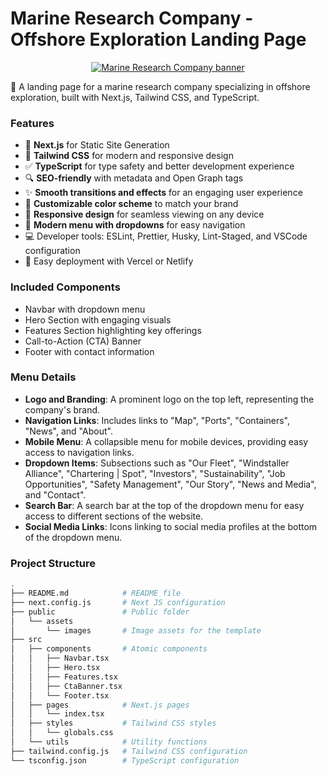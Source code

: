 # Marine Research Company - Offshore Exploration Landing Page

<p align="center">
  <a href="https://yourcompanywebsite.com"><img src="public/assets/images/marine-research-banner.png" alt="Marine Research Company banner"></a>
</p>

🚀 A landing page for a marine research company specializing in offshore exploration, built with Next.js, Tailwind CSS, and TypeScript.

### Features

- 🌊 **Next.js** for Static Site Generation
- 🎨 **Tailwind CSS** for modern and responsive design
- ✅ **TypeScript** for type safety and better development experience
- 🔍 **SEO-friendly** with metadata and Open Graph tags
- ✨ **Smooth transitions and effects** for an engaging user experience
- 🌈 **Customizable color scheme** to match your brand
- 📱 **Responsive design** for seamless viewing on any device
- 💼 **Modern menu with dropdowns** for easy navigation
- 💻 Developer tools: ESLint, Prettier, Husky, Lint-Staged, and VSCode configuration
- 🚀 Easy deployment with Vercel or Netlify

### Included Components

- Navbar with dropdown menu
- Hero Section with engaging visuals
- Features Section highlighting key offerings
- Call-to-Action (CTA) Banner
- Footer with contact information

### Menu Details

- **Logo and Branding**: A prominent logo on the top left, representing the company's brand.
- **Navigation Links**: Includes links to "Map", "Ports", "Containers", "News", and "About".
- **Mobile Menu**: A collapsible menu for mobile devices, providing easy access to navigation links.
- **Dropdown Items**: Subsections such as "Our Fleet", "Windstaller Alliance", "Chartering | Spot", "Investors", "Sustainability", "Job Opportunities", "Safety Management", "Our Story", "News and Media", and "Contact".
- **Search Bar**: A search bar at the top of the dropdown menu for easy access to different sections of the website.
- **Social Media Links**: Icons linking to social media profiles at the bottom of the dropdown menu.

### Project Structure

```bash
.
├── README.md            # README file
├── next.config.js       # Next JS configuration
├── public               # Public folder
│   └── assets
│       └── images       # Image assets for the template
├── src
│   ├── components       # Atomic components
│   │   ├── Navbar.tsx
│   │   ├── Hero.tsx
│   │   ├── Features.tsx
│   │   ├── CtaBanner.tsx
│   │   └── Footer.tsx
│   ├── pages            # Next.js pages
│   │   └── index.tsx
│   ├── styles           # Tailwind CSS styles
│   │   └── globals.css
│   └── utils            # Utility functions
├── tailwind.config.js   # Tailwind CSS configuration
└── tsconfig.json        # TypeScript configuration